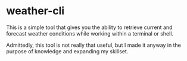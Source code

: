 # weather-cli

This is a simple tool that gives you the ability to retrieve current and forecast weather conditions while working within a terminal or shell.

Admittedly, this tool is not really that useful, but I made it anyway in the purpose of knowledge and expanding my skillset.
